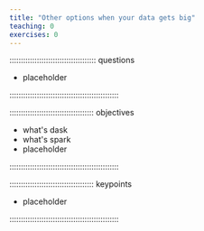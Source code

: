 ```yaml
---
title: "Other options when your data gets big"
teaching: 0
exercises: 0
---
```


:::::::::::::::::::::::::::::::::::::: questions 

- placeholder

::::::::::::::::::::::::::::::::::::::::::::::::

::::::::::::::::::::::::::::::::::::: objectives

- what's dask
- what's spark
- placeholder

::::::::::::::::::::::::::::::::::::::::::::::::


::::::::::::::::::::::::::::::::::::: keypoints 

- placeholder

::::::::::::::::::::::::::::::::::::::::::::::::

